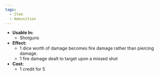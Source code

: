 ```yaml
---
tags:
  - Item
  - Ammunition
---
```

- **Usable In:**
	- Shotguns
- **Effect:**
	- 1 dice worth of damage becomes fire damage rather than piercing damage.
	- 1 fire damage dealt to target upon a missed shot
- **Cost:**
	- 1 credit for 5